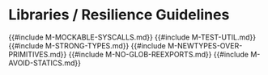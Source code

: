 ﻿<!-- Copyright (c) Microsoft Corporation. Licensed under the MIT license. -->

# Libraries / Resilience Guidelines

{{#include M-MOCKABLE-SYSCALLS.md}}
{{#include M-TEST-UTIL.md}}
{{#include M-STRONG-TYPES.md}}
{{#include M-NEWTYPES-OVER-PRIMITIVES.md}}
{{#include M-NO-GLOB-REEXPORTS.md}}
{{#include M-AVOID-STATICS.md}}
